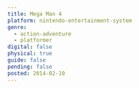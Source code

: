 ```yaml
---
title: Mega Man 4
platform: nintendo-entertainment-system
genre:
  - action-adventure
  - platformer
digital: false
physical: true
guide: false
pending: false
posted: 2014-02-10
---
```


